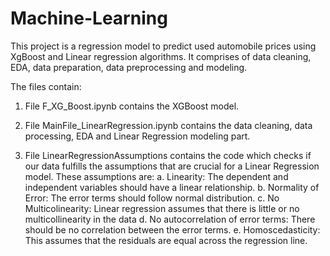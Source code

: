 # Machine-Learning
This project is a regression model to predict used automobile prices using XgBoost and Linear regression algorithms. It comprises of data cleaning, EDA, data preparation, data preprocessing and modeling.

The files contain:
1. File F_XG_Boost.ipynb contains the XGBoost model.
  
2. File MainFile_LinearRegression.ipynb contains the data cleaning, data processing, EDA and Linear Regression modeling part.

3. File LinearRegressionAssumptions contains the code which checks if our data fulfills the assumptions that are crucial for a Linear Regression model.
   These assumptions are:
   a. Linearity: The dependent and independent variables should have a linear relationship.
   b. Normality of Error: The error terms should follow normal distribution.
   c. No Multicolinearity: Linear regression assumes that there is little or no multicollinearity in the data
   d. No autocorrelation of error terms: There should be no correlation between the error terms.
   e. Homoscedasticity: This assumes that the residuals are equal across the regression line.
